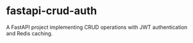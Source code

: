 # fastapi-crud-auth
A FastAPI project implementing CRUD operations with JWT authentication and Redis caching.
